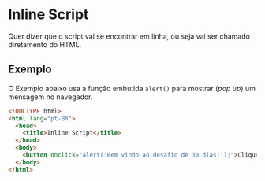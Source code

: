 # Inline Script
Quer dizer que o script vai se encontrar em linha, ou seja
vai ser chamado diretamento do HTML.

## Exemplo
O Exemplo abaixo usa a função embutida `alert()` para mostrar (*pop up*) um mensagem no navegador.

```html
<!DOCTYPE html>
<html lang="pt-BR">
  <head>
    <title>Inline Script</title>
  </head>
  <body>
    <button onclick="alert('Bem vindo ao desafio de 30 dias!');">Clique aqui</button>
  </body>
</html>
```
